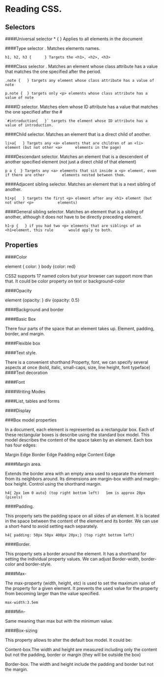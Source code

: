 # Reading CSS.

## Selectors

####Universal selector * {    } Applies to all elements in the document

####Type selector . Matches elements names.

	h1, h2, h3 {      } Targets the <h1>, <h2>, <h3>

####Class selector . Matches an element whose class attribute has a value that matches the 		one specified after the period.

	.note {   } targets any element whose class attribute has a value of note

	p.note {  } targets only <p> elements whose class attribute has a value of note

####ID selector. Matches elem whose ID attribute has a value that matches the one specified 		after the #

	`#introduction{   }` targets the element whose ID attribute has a value of introduction.

####Child selector. Matches an element that is a direct child of another.

	li>a{   } Targets any <a> elements that are children of an <li> element (but not other <a> 		elements in the page)

####Descendant selector. Matches an element that is a descendent of another specified 		element (not just a direct child of that element)

	p a {  } Targets any <a> elements that sit inside a <p> element, even if there are other 		elements nested between them.

####Adjacent sibling selector. Matches an element that is a next sibling of another.

	h1+p{   } targets the first <p> element after any <h1> element (but not other <p> 			elements)

####General sibling selector. Matches an element that is a sibling of another, although it does 		not have to be directly preceding element.

	h1~p {   } if you had two <p> elements that are siblings of an <h1>element, this rule 		would apply to both.


## Properties

####Color  		

element { color:   }    body {color: red}

CSS2 supports 17 named colors but your browser can support more than that.
It could be color property on text or background-color

####Opacity		

element {opacity:  }  div {opacity: 0.5}

####Background and border

####Basic Box

There four parts of the space that an element takes up. Element, padding, border,
and margin.

####Flexible box

####Text style.

There is a convenient shorthand Property, font, we can specify several
	aspects at once (bold, italic, small-caps, size, line height, font typeface)
####Text decoration

####Font

####Writing Modes

####List, tables and forms

####Display

###Box model properties

In a document, each element is represented as a rectangular box. Each of these rectangular boxes is describe using the standard  box model. This model describes the content of the space taken by an element. Each box has four edges:

Margin Edge
Border Edge
Padding edge
Content Edge

####Margin area.

Extends the border area with an empty area used to separate the element from its neighbors around. Its dimensions are margin-box width and margin-box height. Control using the shorthand margin.

	h4{ 2px 1em 0 auto} (top right bottom left)   1em is approx 20px (pixels)

####Padding.

This property sets the padding space on all sides of an element. It is located in the space between the content of the element and its border. We can use a short-hand to avoid setting each separately.

	h4{ padding: 50px 50px 400px 20px;} (top right bottom left)


####Border.

This property sets a border around the element. It has a shorthand  for setting the individual property values. We can adjust Border-width, border-color and border-style.

####Max-

The max-property (width, height, etc) is used to set the maximum value of the property for a given element.
It prevents the used value for the property from becoming larger than the value specified.

	max-width:3.5em

####Min-

Same meaning than max but with the minimum value.

####Box-sizing

This property allows to alter the default box model. It could be:

 Content-box.The width and height are measured including only the content but not the padding, border or margin (they will be outside the box)

 Border-box. The width and height include the padding and border but not the margin.
